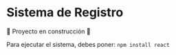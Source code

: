 <h1> Sistema de Registro</h1>

:construction: Proyecto en construcción :construction:

Para ejecutar el sistema, debes poner:
```npm install react```
